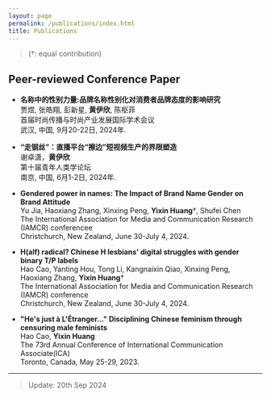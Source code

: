 ```yaml
---
layout: page
permalink: /publications/index.html
title: Publications
---
```


> (†: equal contribution)

## Peer-reviewed Conference Paper

- **名称中的性别力量:品牌名称性别化对消费者品牌态度的影响研究**<br>贾煜, 张皓翔, 彭新星, **黄伊欣**, 陈枢菲<br>首届时尚传播与时尚产业发展国际学术会议<br>武汉, 中国, 9月20-22日, 2024年.<br>

- **“走钢丝”：直播平台“擦边”短视频生产的界限塑造**<br>谢卓潇，**黄伊欣**<br>第十届青年人类学论坛<br>南京, 中国, 6月1-2日, 2024年.<br>

- **Gendered power in names: The Impact of Brand Name Gender on Brand Attitude**<br>Yu Jia, Haoxiang Zhang, Xinxing Peng, **Yixin Huang**†, Shufei Chen<br>The International Association for Media and Communication Research (IAMCR) conferencee<br>Christchurch, New Zealand, June 30-July 4, 2024.<br>

- **H(alf) radical? Chinese H lesbians' digital struggles with gender binary T/P labels**<br>Hao Cao, Yanting Hou, Tong Li, Kangnaixin Qiao, Xinxing Peng, Haoxiang Zhang, **Yixin Huang**†<br>The International Association for Media and Communication Research (IAMCR) conference<br>Christchurch, New Zealand, June 30-July 4, 2024.<br>

- **"He's just à L'Étranger..." Disciplining Chinese feminism through censuring male feminists**<br>Hao Cao, **Yixin Huang**<br>The 73rd Annual Conference of International Communication Associate(ICA)<br>Toronto, Canada, May 25-29, 2023.<br>

---

> Update: 20th Sep 2024
